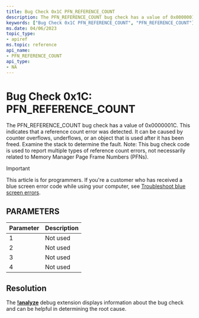 ```yaml
---
title: Bug Check 0x1C PFN_REFERENCE_COUNT
description: The PFN_REFERENCE_COUNT bug check has a value of 0x0000001C.This bug check appears very infrequently.
keywords: ["Bug Check 0x1C PFN_REFERENCE_COUNT", "PFN_REFERENCE_COUNT"]
ms.date: 04/06/2023
topic_type:
- apiref
ms.topic: reference
api_name:
- PFN_REFERENCE_COUNT
api_type:
- NA
---
```


# Bug Check 0x1C: PFN\_REFERENCE\_COUNT

The PFN\_REFERENCE\_COUNT bug check has a value of 0x0000001C. This indicates that a reference count error was detected. It can be caused by counter overflows, underflows, or an object that is used after it has been freed. Examine the stack to determine the fault. Note: This bug check code is used to report multiple types of reference count errors, not necessarily related to Memory Manager Page Frame Numbers (PFNs).

> [!IMPORTANT]
> This article is for programmers. If you're a customer who has received a blue screen error code while using your computer, see [Troubleshoot blue screen errors](https://www.windows.com/stopcode).

## PARAMETERS

| Parameter | Description |
|-----------|-------------|
| 1         | Not used    |
| 2         | Not used    |
| 3         | Not used    |
| 4         | Not used    |

## Resolution

The [**!analyze**](-analyze.md) debug extension displays information about the bug check and can be helpful in determining the root cause.

